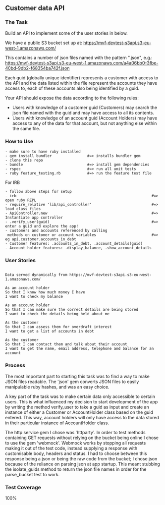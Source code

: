 ## Customer data API

### The Task

Build an API to implement some of the user stories in below.

We have a public S3 bucket set up at: https://mvf-devtest-s3api.s3-eu-west-1.amazonaws.com/

This contains a number of json files named with the pattern "<guid>.json", e.g.: https://mvf-devtest-s3api.s3-eu-west-1.amazonaws.com/a4a06bb0-3fbe-40bd-9db2-f68354ba742f.json

Each guid (globally unique identifier) represents a customer with access to the API and the data listed within the file represent the accounts they have access to, each of these accounts also being identified by a guid.

Your API should expose the data according to the following rules:

- Users with knowledge of a customer guid (Customers) may search the json file named with the guid and may have access to all its contents.
- Users with knowledge of an account guid (Account Holders) may have access to any of the data for that account, but not anything else within the same file.

### How to Use

```
- make sure to have ruby installed
- gem install bundler                #=> installs bundler gem
- clone this repo
- bundle                             #=> install gem dependencies
- rspec                              #=> run all unit tests
- ruby feature_testing.rb            #=> run the feature test file
```

For IRB

```
- follow above steps for setup
- irb                                                             #=> open ruby REPL
- require_relative 'lib/api_controller'                           #=> load class files
- ApiController.new                                               #=> Instantiate app controller
- .verify_user(guid)                                              #=> enter a guid and explore the app!
- customers and accounts referenced by calling
 methods on customer or account variables                         #=> eg api.customer.accounts_in_debt
- Customer features: .accounts_in_debt, .account_details(guid)
- Account holder features: .display_balance, .show_account_details
```

### User Stories
```

Data served dynamically from https://mvf-devtest-s3api.s3-eu-west-1.amazonaws.com/

As an account holder
So that I know how much money I have
I want to check my balance

As an account holder
So that I can make sure the correct details are being stored
I want to check the details being held about me

As the customer
So that I can assess them for overdraft interest
I want to get a list of accounts in debt

As the customer
So that I can contact them and talk about their account
I want to get the name, email address, telephone and balance for an account

```
### Process

The most important part to starting this task was to find a way to make JSON files readable. The 'json' gem converts JSON files to easily manipulable ruby hashes, and was an easy choice.

A key part of the task was to make certain data only accessible to certain users. This is what influenced my decision to start development of the app by writing the method verify_user to take a guid as input and create an instance of either a Customer or AccountHolder class based on the guid entered. This way, account holders will only have access to the data stored in their particular instance of AccountHolder class.

The http service gem I chose was 'httparty'. In order to test methods containing GET requests without relying on the bucket being online I chose to use the gem 'webmock'. Webmock works by stopping all requests making it out of the test code, instead supplying a response with customisable body, headers and status. I had to choose between this response being a json or being the raw code from the bucket; I chose json because of the reliance on parsing json at app startup. This meant stubbing the isolate_guids method to return the json file names in order for the parse_bucket test to work.

### Test Coverage

100%
